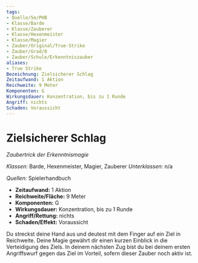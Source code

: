 ```yaml
---
tags:
- Quelle/5e/PHB
- Klasse/Barde
- Klasse/Zauberer
- Klasse/Hexenmeister
- Klasse/Magier
- Zauber/Original/True-Strike
- Zauber/Grad/0
- Zauber/Schule/Erkenntniszauber
aliases:
- True Strike
Bezeichnung: Zielsicherer Schlag
Zeitaufwand: 1 Aktion
Reichweite: 9 Meter
Komponenten: G
Wirkungsdauer: Konzentration, bis zu 1 Runde
Angriff: nichts
Schaden: Voraussicht
---
```

# Zielsicherer Schlag
_Zaubertrick der Erkenntnismagie_

_Klassen:_ Barde, Hexenmeister, Magier, Zauberer
_Unterklassen:_  n/a

_Quellen:_ Spielerhandbuch

- **Zeitaufwand:** 1 Aktion
- **Reichweite/Fläche:** 9 Meter
- **Komponenten:** G
- **Wirkungsdauer:** Konzentration, bis zu 1 Runde
- **Angriff/Rettung:** nichts
- **Schaden/Effekt:**  Voraussicht

Du streckst deine Hand aus und deutest mit dem Finger auf ein Ziel in Reichweite. Deine Magie gewährt dir einen kurzen Einblick in die Verteidigung des Ziels. In deinem nächsten Zug bist du bei deinem ersten Angriffswurf gegen das Ziel im Vorteil, sofern dieser Zauber noch aktiv ist.